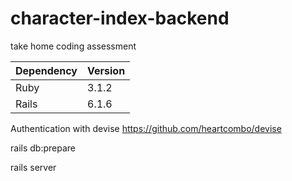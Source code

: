 # character-index-backend
take home coding assessment 


Dependency|Version
|:--|:--
Ruby|3.1.2
Rails|6.1.6

Authentication with devise
https://github.com/heartcombo/devise

rails db:prepare 

rails server